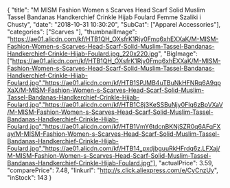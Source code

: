 {
	"title": "M MISM Fashion Women s Scarves Head Scarf Solid Muslim Tassel Bandanas Handkerchief Crinkle Hijab Foulard Femme Szaliki i Chusty",
	"date": "2018-10-31 10:30:20",
	"SubCat": ["Apparel Accessories"],
	"categories": ["Scarves "],
	"thumbnailImage": "https://ae01.alicdn.com/kf/HTB1QH_OXsfrK1Rjy0Fmq6xhEXXaK/M-MISM-Fashion-Women-s-Scarves-Head-Scarf-Solid-Muslim-Tassel-Bandanas-Handkerchief-Crinkle-Hijab-Foulard.jpg_220x220.jpg",
	"BigImage": ["https://ae01.alicdn.com/kf/HTB1QH_OXsfrK1Rjy0Fmq6xhEXXaK/M-MISM-Fashion-Women-s-Scarves-Head-Scarf-Solid-Muslim-Tassel-Bandanas-Handkerchief-Crinkle-Hijab-Foulard.jpg","https://ae01.alicdn.com/kf/HTB1SPJMB4uTBuNkHFNRq6A9qpXaX/M-MISM-Fashion-Women-s-Scarves-Head-Scarf-Solid-Muslim-Tassel-Bandanas-Handkerchief-Crinkle-Hijab-Foulard.jpg","https://ae01.alicdn.com/kf/HTB1C8j3KeSSBuNjy0Flq6zBpVXaV/M-MISM-Fashion-Women-s-Scarves-Head-Scarf-Solid-Muslim-Tassel-Bandanas-Handkerchief-Crinkle-Hijab-Foulard.jpg","https://ae01.alicdn.com/kf/HTB1VmY6tdcnBKNjSZR0q6AFqFXay/M-MISM-Fashion-Women-s-Scarves-Head-Scarf-Solid-Muslim-Tassel-Bandanas-Handkerchief-Crinkle-Hijab-Foulard.jpg","https://ae01.alicdn.com/kf/HTB14_pxdjbguuRkHFrdq6z.LFXaj/M-MISM-Fashion-Women-s-Scarves-Head-Scarf-Solid-Muslim-Tassel-Bandanas-Handkerchief-Crinkle-Hijab-Foulard.jpg"],
	"actualPrice": 3.59,
	"comparePrice": 7.48,
	"linkurl": "http://s.click.aliexpress.com/e/CyCnzUy",
	"inStock": 143
}
